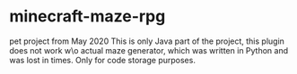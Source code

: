 # minecraft-maze-rpg
pet project from May 2020
This is only Java part of the project, this plugin does not work w\o actual maze generator, which was written in Python and was lost in times.
Only for code storage purposes.
